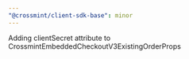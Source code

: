 ```yaml
---
"@crossmint/client-sdk-base": minor
---
```


Adding clientSecret attribute to CrossmintEmbeddedCheckoutV3ExistingOrderProps
